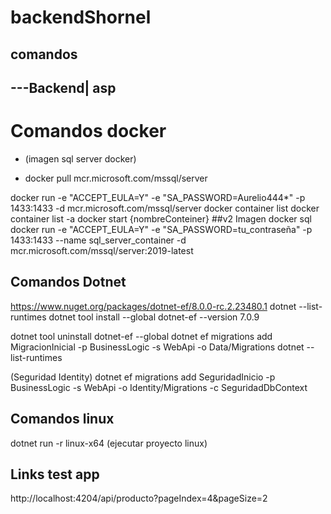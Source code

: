 # backendShornel


## comandos

## ---Backend| asp

# Comandos docker
- (imagen sql server docker)
* docker pull mcr.microsoft.com/mssql/server 

docker run -e "ACCEPT_EULA=Y" -e "SA_PASSWORD=Aurelio444*" -p 1433:1433 -d mcr.microsoft.com/mssql/server
docker container list
docker container list -a
docker start {nombreConteiner}
##v2 Imagen docker sql
docker run -e "ACCEPT_EULA=Y" -e "SA_PASSWORD=tu_contraseña" -p 1433:1433 --name sql_server_container -d mcr.microsoft.com/mssql/server:2019-latest

## Comandos Dotnet
https://www.nuget.org/packages/dotnet-ef/8.0.0-rc.2.23480.1
dotnet --list-runtimes
dotnet tool install --global dotnet-ef --version 7.0.9

dotnet tool uninstall dotnet-ef --global
dotnet ef migrations add MigracionInicial -p BusinessLogic -s WebApi -o Data/Migrations
dotnet --list-runtimes

(Seguridad Identity)
dotnet ef migrations add SeguridadInicio -p BusinessLogic -s WebApi -o Identity/Migrations -c SeguridadDbContext

## Comandos linux
dotnet run -r linux-x64 (ejecutar proyecto linux)


## Links test app
http://localhost:4204/api/producto?pageIndex=4&pageSize=2



